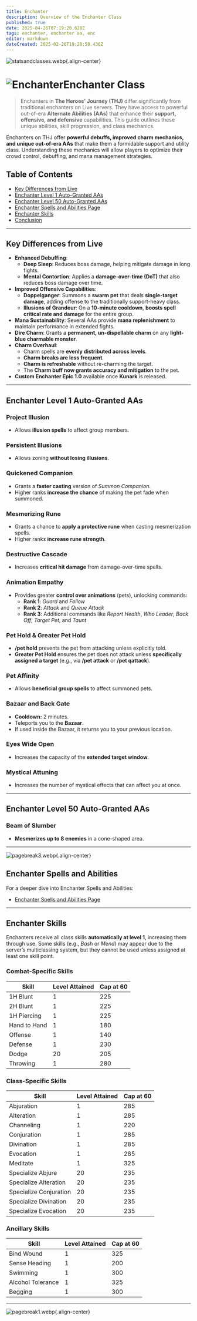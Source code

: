 ```yaml
---
title: Enchanter
description: Overview of the Enchanter Class
published: true
date: 2025-04-26T07:19:20.628Z
tags: enchanter, enchanter aa, enc
editor: markdown
dateCreated: 2025-02-26T19:28:58.436Z
---
```


![statsandclasses.webp](/classes-and-abilities/statsandclasses.webp){.align-center}

# ![Enchanter](/enchanter.gif)Enchanter Class 


> Enchanters in **The Heroes' Journey (THJ)** differ significantly from traditional enchanters on Live servers. They have access to powerful out-of-era **Alternate Abilities (AAs)** that enhance their **support, offensive, and defensive** capabilities. This guide outlines these unique abilities, skill progression, and class mechanics.

Enchanters on THJ offer **powerful debuffs, improved charm mechanics, and unique out-of-era AAs** that make them a formidable support and utility class. Understanding these mechanics will allow players to optimize their crowd control, debuffing, and mana management strategies.

## Table of Contents

- [Key Differences from Live](#key-differences-from-live)
- [Enchanter Level 1 Auto-Granted AAs](#enchanter-level-1-auto-granted-aas)
- [Enchanter Level 50 Auto-Granted AAs](#enchanter-level-50-auto-granted-aas)
- [Enchanter Spells and Abilities Page](#enchanter-spells-and-abilities)
- [Enchanter Skills](#enchanter-skills)
- [Conclusion](#conclusion)

---

## Key Differences from Live

- **Enhanced Debuffing**:
  - **Deep Sleep**: Reduces boss damage, helping mitigate damage in long fights.  
  - **Mental Contortion**: Applies a **damage-over-time (DoT)** that also reduces boss damage over time.
- **Improved Offensive Capabilities**:
  - **Doppelganger**: Summons a **swarm pet** that deals **single-target damage**, adding offense to the traditionally support-heavy class.  
  - **Illusions of Grandeur**: On a **10-minute cooldown**, **boosts spell critical rate and damage** for the entire group.
- **Mana Sustainability**: Several AAs provide **mana replenishment** to maintain performance in extended fights.
- **Dire Charm**: Grants a **permanent, un-dispellable charm** on any **light-blue charmable monster**.
- **Charm Overhaul**:
  - Charm spells are **evenly distributed across levels**.
  - **Charm breaks are less frequent**.
  - **Charm is refreshable** without re-charming the target.
  - The **Charm buff now grants accuracy and mitigation** to the pet.
- **Custom Enchanter Epic 1.0** available once **Kunark** is released.

---

## Enchanter Level 1 Auto-Granted AAs

### Project Illusion

- Allows **illusion spells** to affect group members.

### Persistent Illusions

- Allows zoning **without losing illusions**.

### Quickened Companion

- Grants a **faster casting** version of *Summon Companion*.  
- Higher ranks **increase the chance** of making the pet fade when summoned.

### Mesmerizing Rune

- Grants a chance to **apply a protective rune** when casting mesmerization spells.  
- Higher ranks **increase rune strength**.

### Destructive Cascade

- Increases **critical hit damage** from damage-over-time spells.

### Animation Empathy

- Provides greater **control over animations** (pets), unlocking commands:
  - **Rank 1**: *Guard* and *Follow*
  - **Rank 2**: *Attack* and *Queue Attack*
  - **Rank 3**: Additional commands like *Report Health*, *Who Leader*, *Back Off*, *Target Pet*, and *Taunt*

### Pet Hold & Greater Pet Hold

- **/pet hold** prevents the pet from attacking unless explicitly told.
- **Greater Pet Hold** ensures the pet does not attack unless **specifically assigned a target** (e.g., via **/pet attack** or **/pet qattack**).

### Pet Affinity

- Allows **beneficial group spells** to affect summoned pets.

### Bazaar and Back Gate

- **Cooldown:** 2 minutes.  
- Teleports you to the **Bazaar**.  
- If used inside the Bazaar, it returns you to your previous location.

### Eyes Wide Open

- Increases the capacity of the **extended target window**.

### Mystical Attuning

- Increases the number of mystical effects that can affect you at once.

---

## Enchanter Level 50 Auto-Granted AAs

### Beam of Slumber

- **Mesmerizes up to 8 enemies** in a cone-shaped area.

---

![pagebreak3.webp](/pagebreak3.webp){.align-center}

## Enchanter Spells and Abilities

For a deeper dive into Enchanter Spells and Abilities:

- [Enchanter Spells and Abilities Page](/classes-and-abilities/spells-and-abilities/enc)

---

## Enchanter Skills

Enchanters receive all class skills **automatically at level 1**, increasing them through use. Some skills (e.g., *Bash* or *Mend*) may appear due to the server’s multiclassing system, but they cannot be used unless assigned at least one skill point.

### Combat-Specific Skills

| Skill         | Level Attained | Cap at 60 |
|---------------|----------------|-----------|
| 1H Blunt      | 1              | 225       |
| 2H Blunt      | 1              | 225       |
| 1H Piercing   | 1              | 225       |
| Hand to Hand  | 1              | 180       |
| Offense       | 1              | 140       |
| Defense       | 1              | 230       |
| Dodge         | 20             | 205       |
| Throwing      | 1              | 280       |

### Class-Specific Skills

| Skill                 | Level Attained | Cap at 60 |
|-----------------------|----------------|-----------|
| Abjuration            | 1              | 285       |
| Alteration            | 1              | 285       |
| Channeling            | 1              | 220       |
| Conjuration           | 1              | 285       |
| Divination            | 1              | 285       |
| Evocation             | 1              | 285       |
| Meditate              | 1              | 325       |
| Specialize Abjure     | 20             | 235       |
| Specialize Alteration | 20             | 235       |
| Specialize Conjuration| 20             | 235       |
| Specialize Divination | 20             | 235       |
| Specialize Evocation  | 20             | 235       |

### Ancillary Skills

| Skill            | Level Attained | Cap at 60 |
|------------------|----------------|-----------|
| Bind Wound       | 1              | 325       |
| Sense Heading    | 1              | 200       |
| Swimming         | 1              | 300       |
| Alcohol Tolerance| 1              | 325       |
| Begging          | 1              | 300       |

---

![pagebreak1.webp](/pagebreak1.webp){.align-center}
